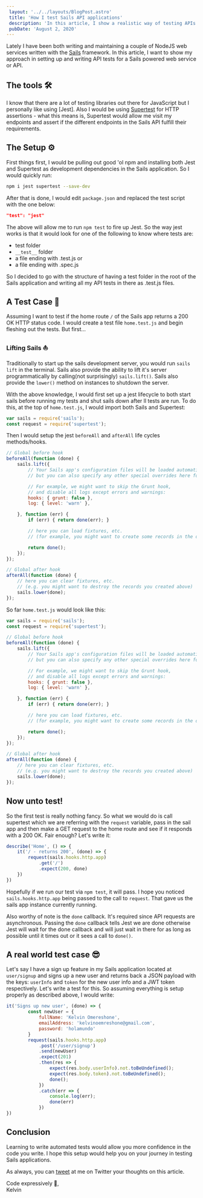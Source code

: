 ```yaml
---
 layout: '../../layouts/BlogPost.astro'
 title: 'How I test Sails API applications'
 description: 'In this article, I show a realistic way of testing APIs built using the Node.js MVC framework Sails'
 pubDate: 'August 2, 2020'
---
```


Lately I have been both writing and maintaining a couple of NodeJS web services written with the [Sails](https://sailsjs.com/) framework. In this article, I want to show my approach in setting up and writing API tests for a Sails powered web service or API.

## The tools 🛠️
I know that there are a lot of testing libraries out there for JavaScript but I personally like using [Jest]. Also I would be using [Supertest](https://github.com/visionmedia/supertest#readme) for HTTP assertions - what this means is, Supertest would allow me visit my endpoints and assert if the different endpoints in the Sails API fulfill their requirements.

## The Setup ⚙️

First things first, I would be pulling out good 'ol npm and installing both Jest and Supertest as development dependencies in the Sails application. So I would quickly run:

```sh
npm i jest supertest --save-dev
```

After that is done, I would edit `package.json` and replaced the test script with the one below:

```json
"test": "jest"
```

The above will allow me to run `npm test` to fire up Jest. So the way jest works is that it would look for one of the following to know where tests are:

* test folder
* `__test__` folder
* a file ending with .test.js or
* a file ending with .spec.js

So I decided to go with the structure of having a test folder in the root of the Sails application and writing all my API tests in there as .test.js files.

## A Test Case 🧪
Assuming I want to test if the home route `/` of the Sails app returns a 200 OK HTTP status code. I would create a test file `home.test.js` and begin fleshing out the tests. But first...

### Lifting Sails ⛵
Traditionally to start up the sails development server, you would run `sails lift` in the terminal. Sails also provide the ability to lift it's server programmatically by calling(not surprisingly) `sails.lift()`. Sails also provide the `lower()` method on instances to shutdown the server.

With the above knowledge, I would first set up a jest lifecycle to both start sails before running my tests and shut sails down after ll tests are run. To do this, at the top of `home.test.js`, I would import both Sails and Supertest:

```js
var sails = require('sails');
const request = require('supertest');
```

Then I would setup the jest `beforeAll` and `afterAll` life cycles methods/hooks.

```js
// Global before hook
beforeAll(function (done) {
    sails.lift({
        // Your Sails app's configuration files will be loaded automatically,
        // but you can also specify any other special overrides here for testing purposes.

        // For example, we might want to skip the Grunt hook,
        // and disable all logs except errors and warnings:
        hooks: { grunt: false },
        log: { level: 'warn' },

    }, function (err) {
        if (err) { return done(err); }

        // here you can load fixtures, etc.
        // (for example, you might want to create some records in the database)

        return done();
    });
});

// Global after hook
afterAll(function (done) {
    // here you can clear fixtures, etc.
    // (e.g. you might want to destroy the records you created above)
    sails.lower(done);
});
```

So far `home.test.js` would look like this:

```js
var sails = require('sails');
const request = require('supertest');

// Global before hook
beforeAll(function (done) {
    sails.lift({
        // Your Sails app's configuration files will be loaded automatically,
        // but you can also specify any other special overrides here for testing purposes.

        // For example, we might want to skip the Grunt hook,
        // and disable all logs except errors and warnings:
        hooks: { grunt: false },
        log: { level: 'warn' },

    }, function (err) {
        if (err) { return done(err); }

        // here you can load fixtures, etc.
        // (for example, you might want to create some records in the database)

        return done();
    });
});

// Global after hook
afterAll(function (done) {
    // here you can clear fixtures, etc.
    // (e.g. you might want to destroy the records you created above)
    sails.lower(done);
});
```

## Now unto test!
So the first test is really nothing fancy. So what we would do is call supertest which we are referring with the `request` variable, pass in the sail app and then make a GET request to the home route and see if it responds with a 200 OK. Fair enough? Let's write it:

```js
describe('Home', () => {
    it('/ - returns 200', (done) => {
        request(sails.hooks.http.app)
            .get('/')
            .expect(200, done)
    })
})
```

Hopefully if we run our test via `npm test`, it will pass. I hope you noticed `sails.hooks.http.app` being passed to the call to `request`. That gave us the sails app instance currently running.

Also worthy of note is the `done` callback. It's required since API requests are asynchronous. Passing the `done` callback tells Jest we are done otherwise Jest will wait for the done callback and will just wait in there for as long as possible until it times out or it sees a call to `done()`.

## A real world test case 😎
Let's say I have a sign up feature in my Sails application located at `user/signup` and signs up a new user and returns back a JSON payload with the keys: `userInfo` and `token` for the new user info and a JWT token respectively. Let's write a test for this. So assuming everything is setup properly as described above, I would write:

```js
it('Signs up new user', (done) => {
        const newUser = {
            fullName: 'Kelvin Omereshone',
            emailAddress: 'kelvinoemreshone@gmail.com',
            password: 'holamundo'
        }
        request(sails.hooks.http.app)
            .post('/user/signup')
            .send(newUser)
            .expect(201)
            .then(res => {
                expect(res.body.userInfo).not.toBeUndefined();
                expect(res.body.token).not.toBeUndefined();
                done();
            })
            .catch(err => {
                console.log(err);
                done(err)
            })
})
```

## Conclusion
Learning to write automated tests would allow you more confidence in the code you write. I hope this setup would help you on your journey in testing Sails applications.

As always, you can [tweet](https://twitter.com/dominus_kelvin) at me on Twitter your thoughts on this article.

Code expressively 🎨, <br /> Kelvin
